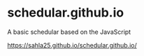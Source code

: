 # schedular.github.io
A basic schedular based on the JavaScript

https://sahla25.github.io/schedular.github.io/


